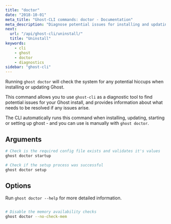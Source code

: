 ```yaml
---
title: "doctor"
date: "2018-10-01"
meta_title: "Ghost-CLI commands: doctor - Documentation"
meta_description: "Diagnose potential issues for installing and updating ghost using a single command in the CLI tool."
next:
  url: "/api/ghost-cli/uninstall/"
  title: "Uninstall"
keywords:
    - cli
    - ghost
    - doctor
    - diagnostics
sidebar: "ghost-cli"
---
```


Running `ghost doctor` will check the system for any potential hiccups when installing or updating Ghost.

This command allows you to use `ghost-cli` as a diagnostic tool to find potential issues for your Ghost install, and provides information about what needs to be resolved if any issues arise. 

The CLI automatically runs this command when installing, updating, starting or setting up ghost - and you can use is manually with `ghost doctor`. 


## Arguments

```bash
# Check is the required config file exists and validates it's values
ghost doctor startup

# Check if the setup process was successful
ghost doctor setup
```

## Options

Run `ghost doctor --help` for more detailed information.

```bash

# Disable the memory availability checks
ghost doctor --no-check-mem

```
